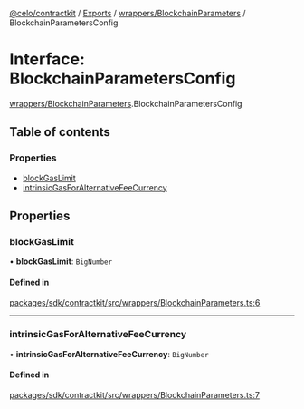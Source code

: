 [@celo/contractkit](../README.md) / [Exports](../modules.md) / [wrappers/BlockchainParameters](../modules/wrappers_BlockchainParameters.md) / BlockchainParametersConfig

# Interface: BlockchainParametersConfig

[wrappers/BlockchainParameters](../modules/wrappers_BlockchainParameters.md).BlockchainParametersConfig

## Table of contents

### Properties

- [blockGasLimit](wrappers_BlockchainParameters.BlockchainParametersConfig.md#blockgaslimit)
- [intrinsicGasForAlternativeFeeCurrency](wrappers_BlockchainParameters.BlockchainParametersConfig.md#intrinsicgasforalternativefeecurrency)

## Properties

### blockGasLimit

• **blockGasLimit**: `BigNumber`

#### Defined in

[packages/sdk/contractkit/src/wrappers/BlockchainParameters.ts:6](https://github.com/celo-org/developer-tooling/blob/master/packages/sdk/contractkit/src/wrappers/BlockchainParameters.ts#L6)

___

### intrinsicGasForAlternativeFeeCurrency

• **intrinsicGasForAlternativeFeeCurrency**: `BigNumber`

#### Defined in

[packages/sdk/contractkit/src/wrappers/BlockchainParameters.ts:7](https://github.com/celo-org/developer-tooling/blob/master/packages/sdk/contractkit/src/wrappers/BlockchainParameters.ts#L7)
